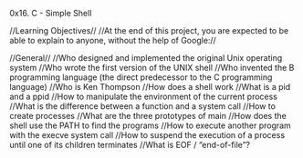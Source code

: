 0x16. C - Simple Shell

//Learning Objectives//
//At the end of this project, you are expected to be able to explain to anyone, without the help of Google://

//General//
//Who designed and implemented the original Unix operating system
//Who wrote the first version of the UNIX shell
//Who invented the B programming language (the direct predecessor to the C programming language)
//Who is Ken Thompson
//How does a shell work
//What is a pid and a ppid
//How to manipulate the environment of the current process
//What is the difference between a function and a system call
//How to create processes
//What are the three prototypes of main
//How does the shell use the PATH to find the programs
//How to execute another program with the execve system call
//How to suspend the execution of a process until one of its children terminates
//What is EOF / “end-of-file”?
